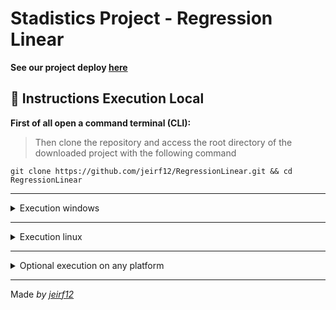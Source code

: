 # Stadistics Project - Regression Linear
**See our project deploy [here](https://super-bublanina-e9d84c.netlify.app/)**
## :wrench: Instructions Execution Local
**First of all open a command terminal (CLI):**
> Then clone the repository and access the root directory of the downloaded project with the following command
```
git clone https://github.com/jeirf12/RegressionLinear.git && cd RegressionLinear
```
---
<details>
  <summary>Execution windows</summary>

  > Execution following command in the terminal
  ```
  start index.html
  ```
</details>

---
<details>
  <summary>Execution linux</summary>

  > Execution following command in the terminal
  ```
  gio open index.html
  ```
</details>

---
<details>
  <summary>
    Optional execution on any platform
  </summary>

  For this, you additionally need to install the following program [live-server](https://www.npmjs.com/package/live-server).
  > After having installed the previous program, we can run the following command:
  ```
  live-server
  ```
</details>

---

Made _by [jeirf12](https://github.com/jeirf12)_

